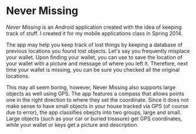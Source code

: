 # Never Missing
*Never Missing* is an Android application created with the idea of keeping track of stuff. I created it for my mobile applications class in Spring 2014. 

The app may help you keep track of lost things by keeping a database of previous locations you found lost objects.  Let's say you frequently misplace your wallet. Upon finding your wallet, you can use to save the location of your wallet with a picture and message of where you left it. Therefore, next time your wallet is missing, you can be sure you checked all the original locations.

This may all seem boring, however, Never Missing also supports large objects as well using GPS. The app features a compass that allows points one in the right direction to where they set the coordinate. Since it does not make sense to have small objects in your house tracked via GPS (of course due to error), the app classifies obejcts into two groups, large and small. Large objects (such as your car or buried treasure) get GPS coordinates, while your wallet or keys get a picture and description.
